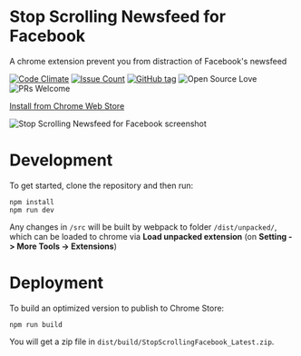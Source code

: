 # Stop Scrolling Newsfeed for Facebook
A chrome extension prevent you from distraction of Facebook's newsfeed

[![Code Climate](https://codeclimate.com/github/tobernguyen/stop-scrolling-facebook/badges/gpa.svg)](https://codeclimate.com/github/tobernguyen/stop-scrolling-facebook)
[![Issue Count](https://codeclimate.com/github/tobernguyen/stop-scrolling-facebook/badges/issue_count.svg)](https://codeclimate.com/github/tobernguyen/stop-scrolling-facebook)
[![GitHub tag](https://img.shields.io/github/tag/strongloop/express.svg)](https://github.com/tobernguyen/stop-scrolling-facebook)
![Open Source Love](https://badges.frapsoft.com/os/mit/mit.svg?v=102)
![PRs Welcome](https://img.shields.io/badge/PRs-welcome-brightgreen.svg)

[Install from Chrome Web Store](https://chrome.google.com/webstore/detail/stop-scrolling-newsfeed-f/nhcbjhbdnlkddnapaoidpkfbjkpkpdcj)

![Stop Scrolling Newsfeed for Facebook screenshot](http://i.imgur.com/wA3LSZz.png)

# Development
To get started, clone the repository and then run:
```
npm install
npm run dev
```

Any changes in `/src` will be built by webpack to folder `/dist/unpacked/`, which can be loaded to chrome via **Load unpacked extension** (on **Setting -> More Tools -> Extensions**)

# Deployment
To build an optimized version to publish to Chrome Store:
```
npm run build
```

You will get a zip file in `dist/build/StopScrollingFacebook_Latest.zip`.
